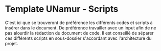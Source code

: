 # Template UNamur - Scripts

C'est ici que se trouveront de préférence les différents codes et scripts à insérer dans le document.
De préférence travailler avec un input afin de ne pas alourdir la rédaction du document de code.
Il est conseillé de séparer ces différents scripts en sous-dossier s'accordant avec l'architecture du projet.

